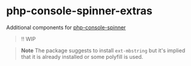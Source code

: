 # php-console-spinner-extras

Additional components for [php-console-spinner](https://github.com/alecrabbit/php-console-spinner)

> ‼️ WIP

> **Note**
> The package suggests to install `ext-mbstring` but it's implied that it is already installed or some polyfill is used.
